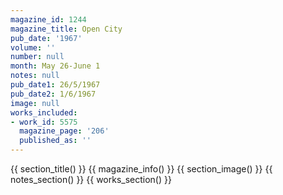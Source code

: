 ```yaml
---
magazine_id: 1244
magazine_title: Open City
pub_date: '1967'
volume: ''
number: null
month: May 26-June 1
notes: null
pub_date1: 26/5/1967
pub_date2: 1/6/1967
image: null
works_included:
- work_id: 5575
  magazine_page: '206'
  published_as: ''
---
```


{{ section_title() }}
{{ magazine_info() }}
{{ section_image() }}
{{ notes_section() }}
{{ works_section() }}
